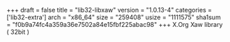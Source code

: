 +++
draft = false
title = "lib32-libxaw"
version = "1.0.13-4"
categories = ['lib32-extra']
arch = "x86_64"
size = "259408"
usize = "1111575"
sha1sum = "f0b9a74fc4a359a36e7502a84e15fbf225abac98"
+++
X.Org Xaw library ( 32bit )